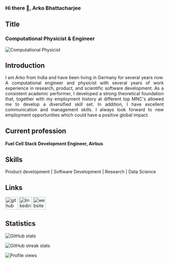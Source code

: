 ### Hi there 👋, Arko Bhattacharjee

## Title
### Computational Physicist & Engineer
![Computational Physicist](https://cdn-icons-png.freepik.com/256/4675/4675645.png)

## Introduction
<div align="justify">
I am Arko from India and have been living in Germany for several years now. A computational engineer and physicist with several years of work experience in research, product, and scientific software development. As a consistent academic performer, I developed a strong theoretical foundation that, together with my employment history at different top MNC's allowed me to develop a diversified skill set. In addition, I have excellent communication and management skills. I always look forward to new employment opportunities which could have a positive global impact.
</div>

## Current profession
#### Fuel Cell Stack Development Engineer, Airbus

## Skills 

Product development | Software Development | Research | Data Science

## Links 

[<img src='https://cdn.jsdelivr.net/npm/simple-icons@3.0.1/icons/github.svg' alt='github' height='40'>](https://github.com/arko92)  [<img src='https://cdn.jsdelivr.net/npm/simple-icons@3.0.1/icons/linkedin.svg' alt='linkedin' height='40'>](https://www.linkedin.com/in/https://www.linkedin.com/in/arko-bhattacharjee-115018106//)  [<img src='https://cdn.jsdelivr.net/npm/simple-icons@3.0.1/icons/icloud.svg' alt='website' height='40'>](https://github.com/arko92/arko92.github.io)  

## Statistics 

![GitHub stats](https://github-readme-stats.vercel.app/api?username=arko92&show_icons=true)  

![GitHub streak stats](https://streak-stats.demolab.com/?user=arko92)  

![Profile views](https://gpvc.arturio.dev/arko92)  
